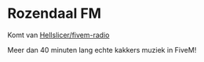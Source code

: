 # Rozendaal FM

Komt van [Hellslicer/fivem-radio](https://github.com/Hellslicer/fivem-radio)

Meer dan 40 minuten lang echte kakkers muziek in FiveM!